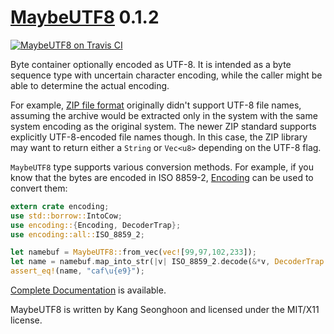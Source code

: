 [MaybeUTF8][doc] 0.1.2
======================

[![MaybeUTF8 on Travis CI][travis-image]][travis]

[travis-image]: https://travis-ci.org/lifthrasiir/rust-maybe_utf8.png
[travis]: https://travis-ci.org/lifthrasiir/rust-maybe_utf8

Byte container optionally encoded as UTF-8.
It is intended as a byte sequence type with uncertain character encoding,
while the caller might be able to determine the actual encoding.

For example, [ZIP file format](https://en.wikipedia.org/wiki/Zip_%28file_format%29)
originally didn't support UTF-8 file names,
assuming the archive would be extracted only in the system
with the same system encoding as the original system.
The newer ZIP standard supports explicitly UTF-8-encoded file names though.
In this case, the ZIP library may want to return either a `String` or `Vec<u8>`
depending on the UTF-8 flag.

`MaybeUTF8` type supports various conversion methods.
For example, if you know that the bytes are encoded in ISO 8859-2,
[Encoding](https://github.com/lifthrasiir/rust-encoding/) can be used to convert them:

```rust
extern crate encoding;
use std::borrow::IntoCow;
use encoding::{Encoding, DecoderTrap};
use encoding::all::ISO_8859_2;

let namebuf = MaybeUTF8::from_vec(vec![99,97,102,233]);
let name = namebuf.map_into_str(|v| ISO_8859_2.decode(&*v, DecoderTrap::Replace).unwrap());
assert_eq!(name, "caf\u{e9}");
```

[Complete Documentation][doc] is available.

MaybeUTF8 is written by Kang Seonghoon and licensed under the MIT/X11 license.

[doc]: https://lifthrasiir.github.io/rust-maybe_utf8/

